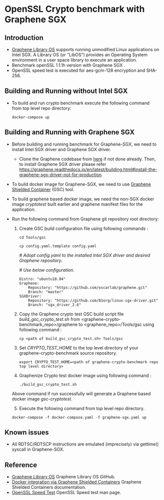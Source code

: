<!--
Licensed under Creative Commons Attribution 4.0 International License
https://creativecommons.org/licenses/by/4.0/
-->

# OpenSSL Crypto benchmark with Graphene SGX

## Introduction
* [Graphene Library OS](https://graphene.readthedocs.io/en/latest/index.html) supports running unmodified Linux applications on Intel SGX. A Library OS (or "LibOS") provides an Operating System environment in a user space library to execute an application.
* Benchmark openSSL 1.1.1h version with Graphene SGX .
* OpenSSL speed test is executed for aes-gcm-128 encryption and SHA-256.

## Building and Running without Intel SGX

- To build and run crypto benchmark execute the following command from top level repo directory:

  `docker-compose up`

## Building and Running with Graphene SGX

- Before building and running benchmark for Graphene-SGX, we need to install Intel SGX driver and Graphene SGX driver.

  - Clone the Graphene codebase from [here](https://github.com/oscarlab/graphene.git) if not done already. Then, to install Graphene SGX driver please refer https://graphene.readthedocs.io/en/latest/building.html#install-the-graphene-sgx-driver-not-for-production.
  
- To build docker image for Graphene-SGX, we need to use [Graphene Shielded Container](https://github.com/oscarlab/graphene/tree/master/Tools/gsc) (GSC) tool. 

- To build graphene based docker image, we need the non-SGX docker image *cryptotest* built earlier and graphene manifest files for the application.

- Run the following command from Graphene git repository root directory:

  1. Create GSC build configuration file using following commands :

     `cd Tools/gsc`

     `cp config.yaml.template config.yaml`

     *# Adopt config.yaml to the installed Intel SGX driver and desired Graphene repository.*

     *# Use below configuration*.

     ```
     Distro: "ubuntu18.04"
     Graphene:
         Repository: "https://github.com/oscarlab/graphene.git"
         Branch: "master"
     SGXDriver:
         Repository: "https://github.com/01org/linux-sgx-driver.git"
         Branch: "sgx_driver_2.6"
     ```

  2. Copy the Graphene crypto test GSC build script file *build_gsc_crypto_test.sh* from <graphene-crypto-benchmark_repo>/graphene to <graphene_repo>/Tools/gsc using following command :

     `cp <path of build_gsc_crypto_test.sh> Tools/gsc`

  3. Set *CRYPTO_TEST_HOME* to the top level directory of your graphene-crypto-benchmark source repository.

     `export CRYPTO_TEST_HOME=<path of graphene-crypto-benchmark repo top level directory>`

  4. Graphenize Crypto test docker image using following command :

     `./build_gsc_crypto_test.sh`

  Above command if run successfully will generate a Graphene based docker image *gsc-cryptotest*.
  
  5.  Execute the following command from top level repo directory.
  
     `docker-compose -f docker-compose.yaml -f graphene-sgx.yaml up`

## Known issues

- All RDTSC/RDTSCP instructions are emulated (imprecisely) via gettime() syscall in Graphene-SGX.

## Reference
* [Graphene Library OS](
  https://github.com/oscarlab/graphene#graphene-library-os-with-intel-sgx-support)
  Graphene Library OS GitHub.
* [Docker integration via Graphene Shielded Containers](
  https://github.com/oscarlab/graphene/blob/master/Documentation/manpages/gsc.rst)
  Graphene Shielded Containers documentation.
* [OpenSSL Speed Test](
  https://www.openssl.org/docs/man1.1.1/man1/openssl-speed.html)
  OpenSSL Speed test man page.
